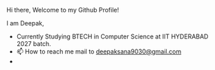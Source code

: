 Hi there, Welcome to my Github Profile!

I am Deepak, 

- Currently Studying BTECH in Computer Science at IIT HYDERABAD 2027 batch.
- 📫 How to reach me mail to deepaksana9030@gmail.com
- 

<!---
saideepaksana/saideepaksana is a ✨ special ✨ repository because its `README.md` (this file) appears on your GitHub profile.
You can click the Preview link to take a look at your changes.
--->
